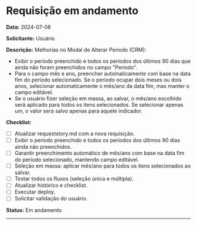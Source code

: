 # Requisição em andamento

**Data:** 2024-07-08

**Solicitante:** Usuário

**Descrição:**
Melhorias no Modal de Alterar Período (CRM):

- Exibir o período preenchido e todos os períodos dos últimos 90 dias que ainda não foram preenchidos no campo "Período".
- Para o campo mês e ano, preencher automaticamente com base na data fim do período selecionado. Se o período ocupar dois meses ou dois anos, selecionar automaticamente o mês/ano da data fim, mas manter o campo editável.
- Se o usuário fizer seleção em massa, ao salvar, o mês/ano escolhido será aplicado para todos os itens selecionados. Se selecionar apenas um, o valor será salvo apenas para aquele indicador.

**Checklist:**
- [ ] Atualizar requeststory.md com a nova requisição.
- [ ] Exibir o período preenchido e todos os períodos dos últimos 90 dias ainda não preenchidos.
- [ ] Garantir preenchimento automático de mês/ano com base na data fim do período selecionado, mantendo campo editável.
- [ ] Seleção em massa: aplicar mês/ano para todos os itens selecionados ao salvar.
- [ ] Testar todos os fluxos (seleção única e múltipla).
- [ ] Atualizar histórico e checklist.
- [ ] Executar deploy.
- [ ] Solicitar validação do usuário.

**Status:** Em andamento

--- 